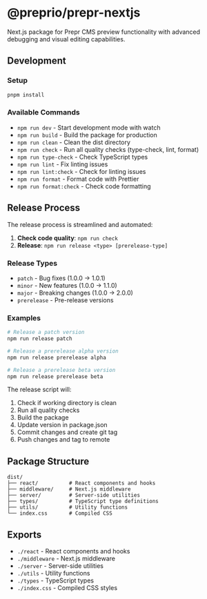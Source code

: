 # @preprio/prepr-nextjs

Next.js package for Prepr CMS preview functionality with advanced debugging and visual editing capabilities.

## Development

### Setup
```bash
pnpm install
```

### Available Commands

- `npm run dev` - Start development mode with watch
- `npm run build` - Build the package for production
- `npm run clean` - Clean the dist directory
- `npm run check` - Run all quality checks (type-check, lint, format)
- `npm run type-check` - Check TypeScript types
- `npm run lint` - Fix linting issues
- `npm run lint:check` - Check for linting issues
- `npm run format` - Format code with Prettier
- `npm run format:check` - Check code formatting

## Release Process

The release process is streamlined and automated:

1. **Check code quality**: `npm run check`
2. **Release**: `npm run release <type> [prerelease-type]`

### Release Types
- `patch` - Bug fixes (1.0.0 → 1.0.1)
- `minor` - New features (1.0.0 → 1.1.0)
- `major` - Breaking changes (1.0.0 → 2.0.0)
- `prerelease` - Pre-release versions

### Examples
```bash
# Release a patch version
npm run release patch

# Release a prerelease alpha version
npm run release prerelease alpha

# Release a prerelease beta version
npm run release prerelease beta
```

The release script will:
1. Check if working directory is clean
2. Run all quality checks
3. Build the package
4. Update version in package.json
5. Commit changes and create git tag
6. Push changes and tag to remote

## Package Structure

```
dist/
├── react/          # React components and hooks
├── middleware/     # Next.js middleware
├── server/         # Server-side utilities
├── types/          # TypeScript type definitions
├── utils/          # Utility functions
└── index.css       # Compiled CSS
```

## Exports

- `./react` - React components and hooks
- `./middleware` - Next.js middleware
- `./server` - Server-side utilities
- `./utils` - Utility functions
- `./types` - TypeScript types
- `./index.css` - Compiled CSS styles 